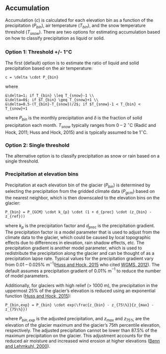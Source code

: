## Accumulation
Accumulation ($c$) is calculated for each elevation bin as a function of the precipitation ($P_{bin}$), air temperature ($T_{bin}$), and the snow temperature threshold ($T_{snow}$).  There are two options for estimating accumulation based on how to classify precipitation as liquid or solid. 

### Option 1: Threshold +/- 1$^{\circ}$C
The first (default) option is to estimate the ratio of liquid and solid precipitation based on the air temperature:
```{math}
c = \delta \cdot P_{bin}
```
where 
```{math}
&\delta=1; if T_{bin} \leq T_{snow}-1 \\
&\delta=0$; if $T_{bin} \geq T_{snow}+1 \\
&\delta=0.5-(T_{bin}-T_{snow})/2$; if $T_{snow}-1 < T_{bin} < T_{snow}+1
```
where $P_{bin}$ is the monthly precipitation and $\delta$ is the fraction of solid precipitation each month. $T_{snow}$ typically ranges from 0 – 2 $^{\circ}$C (Radić and Hock, 2011; Huss and Hock, 2015) and is typically assumed to be 1$^{\circ}$C.  

### Option 2: Single threshold
The alternative option is to classify precipitation as snow or rain based on a single threshold.

### Precipitation at elevation bins
Precipitation at each elevation bin of the glacier ($P_{bin}$) is determined by selecting the precipitation from the gridded climate data ($P_{gcm}$) based on the nearest neighbor, which is then downscaled to the elevation bins on the glacier:
```{math}
P_{bin} = P_{GCM} \cdot k_{p} \cdot (1 + d_{prec} \cdot (z_{bin} - z_{ref}))
```
where $k_{p}$ is the precipitation factor and $d_{prec}$ is the precipitation gradient. The precipitation factor is a model parameter that is used to adjust from the climate data to the glacier, which could be caused by local topographic effects due to differences in elevation, rain shadow effects, etc. The precipitation gradient is another model parameter, which is used to redistribute the precipitation along the glacier and can be thought of as a precipitation lapse rate. Typical values for the precipitation gradient vary from 0.01 – 0.025% m$^{-1}$([Huss and Hock, 2015](https://www.frontiersin.org/articles/10.3389/feart.2015.00054/full) who cited [WGMS, 2012](https://wgms.ch/products_fog/)). The default assumes a precipitation gradient of 0.01% m$^{-1}$ to reduce the number of model parameters.

Additionally, for glaciers with high relief (> 1000 m), the precipitation in the uppermost 25% of the glacier’s elevation is reduced using an exponential function ([Huss and Hock, 2015](https://www.frontiersin.org/articles/10.3389/feart.2015.00054/full)):
```{math}
P_{bin,exp} = P_{bin} \cdot exp(\frac{z_{bin} - z_{75\%}}{z_{max} - z_{75\%}})
```
where $P_{bin,exp}$ is the adjusted precipitation, and $z_{max}$ and $z_{75\%}$ are the elevation of the glacier maximum and the glacier’s 75th percentile elevation, respectively. The adjusted precipitation cannot be lower than 87.5% of the maximum precipitation on the glacier. This adjustment accounts for the reduced air moisture and increased wind erosion at higher elevations ([Benn and Lehmkuhl, 2000](https://risweb.st-andrews.ac.uk/portal/en/researchoutput/mass-balance-and-equilibriumline-altitudes-of-glaciers-in-highmountain-environments(080f17fc-33dd-4805-bc97-a5aaa018a457)/export.html)).